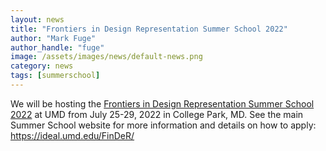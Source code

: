```yaml
---
layout: news
title: "Frontiers in Design Representation Summer School 2022"
author: "Mark Fuge"
author_handle: "fuge"
image: /assets/images/news/default-news.png
category: news
tags: [summerschool]
---
```


We will be hosting the [Frontiers in Design Representation Summer School 2022](https://ideal.umd.edu/FinDeR/) at UMD from July 25-29, 2022 in College Park, MD. See the main Summer School website for more information and details on how to apply: https://ideal.umd.edu/FinDeR/ 
